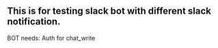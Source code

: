 This is for testing slack bot with different slack notification.
---

BOT needs: 
Auth for chat_write
